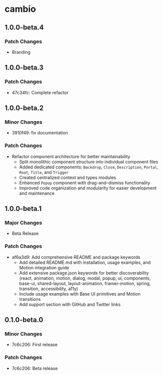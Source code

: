 # cambio

## 1.0.0-beta.4

### Patch Changes

- Branding

## 1.0.0-beta.3

### Patch Changes

- 47c34fc: Complete refactor

## 1.0.0-beta.2

### Minor Changes

- 3910f49: fix documentation

### Patch Changes

- Refactor component architecture for better maintainability
  - Split monolithic component structure into individual component files
  - Added dedicated components: `Backdrop`, `Close`, `Description`, `Portal`, `Root`, `Title`, and `Trigger`
  - Created centralized context and types modules
  - Enhanced `Popup` component with drag-and-dismiss functionality
  - Improved code organization and modularity for easier development and maintenance

## 1.0.0-beta.1

### Major Changes

- Beta Release

### Patch Changes

- af6a3d9: Add comprehensive README and package keywords
  - Add detailed README.md with installation, usage examples, and Motion integration guide
  - Add extensive package.json keywords for better discoverability (react, animation, motion, dialog, modal, popup, ui, components, base-ui, shared-layout, layout-animation, framer-motion, spring, transition, accessibility, a11y)
  - Include usage examples with Base UI primitives and Motion transitions
  - Add support section with GitHub and Twitter links

## 0.1.0-beta.0

### Minor Changes

- 7c6c206: First release

### Patch Changes

- 7c6c206: Beta release
